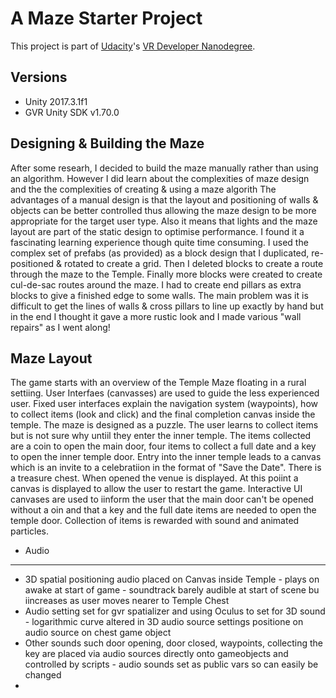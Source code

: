 # A Maze Starter Project

This project is part of [Udacity](https://www.udacity.com "Udacity - Be in demand")'s [VR Developer Nanodegree](https://www.udacity.com/course/vr-developer-nanodegree--nd017).

## Versions
- Unity 2017.3.1f1
- GVR Unity SDK v1.70.0

Designing & Building the Maze
-----------------------------------
After some researh, I decided to build the maze manually rather than using an algorithm. However I did learn about the complexities of maze design and the the complexities of creating & using a maze algorith
The advantages of a manual design is that the layout and positioning of walls & objects can be better controlled thus allowing the maze design to be more appropriate for the target user type.
Also it means that lights and the maze layout are part of the static design to optimise performance.
I found it a fascinating learning experience though quite time consuming.
I used the complex set of prefabs (as provided) as a block design that I duplicated, re-positioned & rotated to create a grid. Then I deleted blocks to create a route through the maze to the Temple. Finally more blocks were created to create cul-de-sac routes around the maze.
I had to create end pillars as extra blocks to give a finished edge to some walls.
The main problem was it is difficult to get the lines of walls & cross pillars to line up exactly by hand but in the end I thought it gave a more rustic look and I made various "wall repairs" as I went along!

Maze Layout
---------------
The game starts with an overview of the Temple Maze floating in a rural settiing. User Interfaes (canvasses) are used to guide the less experienced user. 
Fixed user interfaces explain the navigation system (waypoints), how to collect items (look and click) and the final completion canvas inside the temple. 
The maze is designed as a puzzle. The user learns to collect items but is not sure why untiil they enter the inner temple. The items collected are a coin to open the main door, four items to collect a full date and a key to open the inner temple door. Entry into the inner temple leads to a canvas which is an invite to a celebratiion in the format of "Save the Date". There is a treasure chest. When opened the venue is displayed.
At this poiint a canvas is displayed to allow the user to restart the game.
Interactive UI canvases are used to iinform the user that the main door can't be opened without a oin and that a key and the full date items are needed to open the temple door.
Collection of items is rewarded with sound and animated particles.

* Audio
--------
* 3D spatial positioning audio placed on Canvas inside Temple - plays on awake at start of game - soundtrack barely audible at start of scene bu iincreases as user moves nearer to Temple Chest
* Audio setting set for gvr spatializer and using Oculus to set for 3D sound - logarithmic curve altered in 3D audio source settings positione on audio source on chest game object
* Other sounds such door opening, door closed, waypoints, collecting the key are placed via audio sources directly onto gameobjects and controlled by scripts - audio sounds set as public vars so can easily be changed
* 


